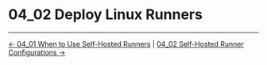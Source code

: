 # 04_02 Deploy Linux Runners

<!-- FooterStart -->
---
[← 04_01 When to Use Self-Hosted Runners](../04_01_when_to_use_self_hosted_runners/README.md) | [04_02 Self-Hosted Runner Configurations →](../04_02_self_hosted_runner_configurations/README.md)
<!-- FooterEnd -->

